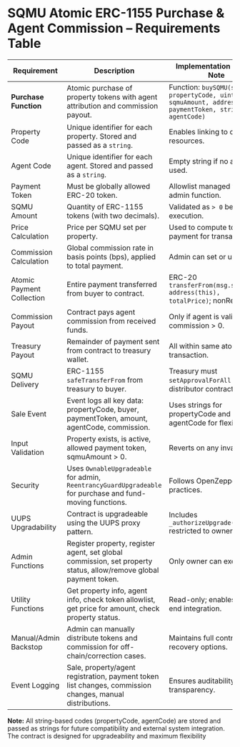 # SQMU Atomic ERC-1155 Purchase & Agent Commission – Requirements Table

| Requirement               | Description                                                                                                       | Implementation Detail / Note                                                                         |
| ------------------------- | ----------------------------------------------------------------------------------------------------------------- | ---------------------------------------------------------------------------------------------------- |
| **Purchase Function**     | Atomic purchase of property tokens with agent attribution and commission payout.                                  | Function: `buySQMU(string propertyCode, uint256 sqmuAmount, address paymentToken, string agentCode)` |
| Property Code             | Unique identifier for each property. Stored and passed as a `string`.                                             | Enables linking to off-chain resources.                                                              |
| Agent Code                | Unique identifier for each agent. Stored and passed as a `string`.                                                | Empty string if no agent is used.                                                                    |
| Payment Token             | Must be globally allowed ERC-20 token.                                                                            | Allowlist managed via admin function.                                                                |
| SQMU Amount               | Quantity of ERC-1155 tokens (with two decimals).                                                                  | Validated as `> 0` before execution.                                                                 |
| Price Calculation         | Price per SQMU set per property.                                                                                  | Used to compute total payment for transaction.                                                       |
| Commission Calculation    | Global commission rate in basis points (bps), applied to total payment.                                           | Admin can set or update.                                                                             |
| Atomic Payment Collection | Entire payment transferred from buyer to contract.                                                                | ERC-20 `transferFrom(msg.sender, address(this), totalPrice)`; nonReentrant.                          |
| Commission Payout         | Contract pays agent commission from received funds.                                                               | Only if agent is valid and commission > 0.                                                           |
| Treasury Payout           | Remainder of payment sent from contract to treasury wallet.                                                       | All within same atomic transaction.                                                                  |
| SQMU Delivery             | ERC-1155 `safeTransferFrom` from treasury to buyer.                                                               | Treasury must `setApprovalForAll` for distributor contract.                                          |
| Sale Event                | Event logs all key data: propertyCode, buyer, paymentToken, amount, agentCode, commission.                        | Uses strings for propertyCode and agentCode for flexibility.                                         |
| Input Validation          | Property exists, is active, allowed payment token, sqmuAmount > 0.                                                | Reverts on any invalid input.                                                                        |
| Security                  | Uses `OwnableUpgradeable` for admin, `ReentrancyGuardUpgradeable` for purchase and fund-moving functions.         | Follows OpenZeppelin best practices.                                                                 |
| UUPS Upgradability        | Contract is upgradeable using the UUPS proxy pattern.                                                             | Includes `_authorizeUpgrade(address)` restricted to owner.                                           |
| Admin Functions           | Register property, register agent, set global commission, set property status, allow/remove global payment token. | Only owner can execute.                                                                              |
| Utility Functions         | Get property info, agent info, check token allowlist, get price for amount, check property status.                | Read-only; enables front-end integration.                                                            |
| Manual/Admin Backstop     | Admin can manually distribute tokens and commission for off-chain/correction cases.                               | Maintains full control and recovery options.                                                         |
| Event Logging             | Sale, property/agent registration, payment token list changes, commission changes, manual distributions.          | Ensures auditability and transparency.                                                               |

**Note:** All string-based codes (propertyCode, agentCode) are stored and passed as strings for future compatibility and external system integration. The contract is designed for upgradeability and maximum flexibility
